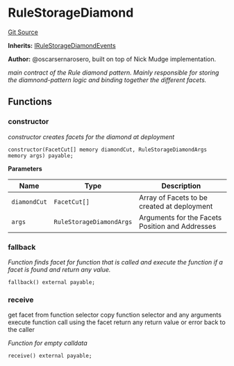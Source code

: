 # RuleStorageDiamond
[Git Source](https://github.com/thrackle-io/rules-protocol/blob/941799bce65220406b4d9686c5c5f1ae7c99f4ee/src/economic/ruleStorage/RuleStorageDiamond.sol)

**Inherits:**
[IRuleStorageDiamondEvents](/src/interfaces/IEvents.sol/interface.IRuleStorageDiamondEvents.md)

**Author:**
@oscarsernarosero, built on top of Nick Mudge implementation.

*main contract of the Rule diamond pattern. Mainly responsible
for storing the diamnond-pattern logic and binding together the different facets.*


## Functions
### constructor

*constructor creates facets for the diamond at deployment*


```solidity
constructor(FacetCut[] memory diamondCut, RuleStorageDiamondArgs memory args) payable;
```
**Parameters**

|Name|Type|Description|
|----|----|-----------|
|`diamondCut`|`FacetCut[]`|Array of Facets to be created at deployment|
|`args`|`RuleStorageDiamondArgs`|Arguments for the Facets Position and Addresses|


### fallback

*Function finds facet for function that is called and execute the function if a facet is found and return any value.*


```solidity
fallback() external payable;
```

### receive

get facet from function selector
copy function selector and any arguments
execute function call using the facet
return any return value or error back to the caller

*Function for empty calldata*


```solidity
receive() external payable;
```

